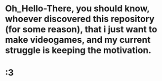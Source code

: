 # Oh_Hello-There, you should know, whoever discovered this repository (for some reason), that i just want to make videogames, and my current struggle is keeping the motivation.

# :3

